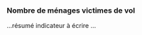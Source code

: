 <h3 class="mb-2">
 Nombre de ménages victimes de vol
</h3>
<p>

...résumé indicateur à écrire ...

</p>
